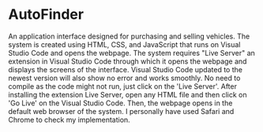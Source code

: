 # AutoFinder
An application interface designed for purchasing and selling vehicles. The system is created using HTML, CSS, and JavaScript that runs on Visual Studio Code and opens the webpage. The system requires "Live Server" an extension in Visual Studio Code through which it opens the webpage and displays the screens of the interface. Visual Studio Code updated to the newest version will also show no error and works smoothly. No need to compile as the code might not run, just click on the 'Live Server'. After installing the extension Live Server, open any HTML file and then click on 'Go Live' on the Visual Studio Code. Then, the webpage opens in the default web browser of the system. I personally have used Safari and Chrome to check my implementation.
